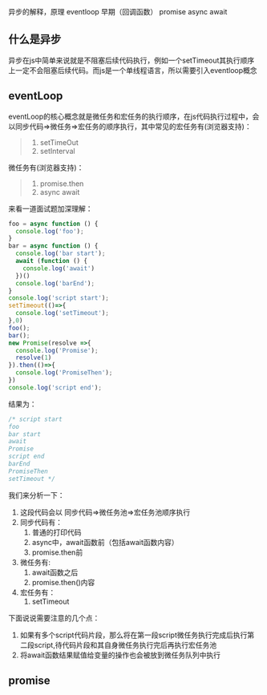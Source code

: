 异步的解释，原理
eventloop
早期（回调函数）
promise
async await

## 什么是异步
异步在js中简单来说就是不阻塞后续代码执行，例如一个setTimeout其执行顺序上一定不会阻塞后续代码。而js是一个单线程语言，所以需要引入eventloop概念

## eventLoop
eventLoop的核心概念就是微任务和宏任务的执行顺序，在js代码执行过程中，会以同步代码=>微任务=>宏任务的顺序执行，其中常见的宏任务有(浏览器支持)：
>1. setTimeOut  
>2. setInterval  

微任务有(浏览器支持)：
>1. promise.then  
>2. async await

来看一道面试题加深理解：

```js
foo = async function () {
  console.log('foo');
}
bar = async function () {
  console.log('bar start');
  await (function () {
    console.log('await')
  })()
  console.log('barEnd');
}
console.log('script start');
setTimeout(()=>{
  console.log('setTimeout');
},0)
foo();
bar();
new Promise(resolve =>{
  console.log('Promise');
  resolve(1)
}).then(()=>{
  console.log('PromiseThen');
})
console.log('script end');
```
结果为：
```js
/* script start
foo
bar start
await
Promise
script end
barEnd
PromiseThen
setTimeout */
```
我们来分析一下：  
1. 这段代码会以 同步代码=>微任务池=>宏任务池顺序执行
2. 同步代码有：    
    1. 普通的打印代码
    2. async中，await函数前（包括await函数内容）
    3. promise.then前
3. 微任务有:    
    1. await函数之后
    2. promise.then()内容
4. 宏任务有：  
    1. setTimeout

下面说说需要注意的几个点：  
1. 如果有多个script代码片段，那么将在第一段script微任务执行完成后执行第二段script,待代码片段和其自身微任务执行完后再执行宏任务池
2. 将await函数结果赋值给变量的操作也会被放到微任务队列中执行

## promise


